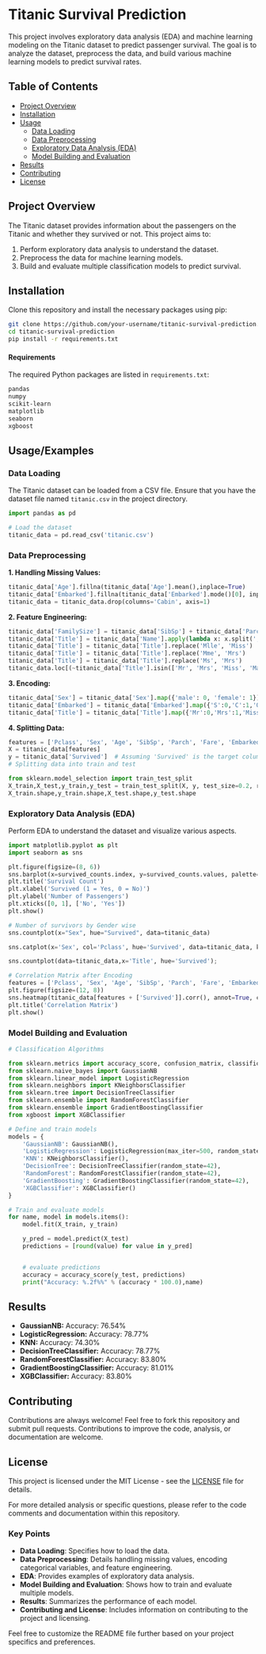 
# Titanic Survival Prediction
This project involves exploratory data analysis (EDA) and machine learning modeling on the Titanic dataset to predict passenger survival. The goal is to analyze the dataset, preprocess the data, and build various machine learning models to predict survival rates.

## Table of Contents
- [Project Overview](#project-overview)
- [Installation](#installation)
- [Usage](#usage)
  - [Data Loading](#data-loading)
  - [Data Preprocessing](#data-preprocessing)
  - [Exploratory Data Analysis (EDA)](#exploratory-data-analysis-eda)
  - [Model Building and Evaluation](#model-building-and-evaluation)
- [Results](#results)
- [Contributing](#contributing)
- [License](#license)
## Project Overview

The Titanic dataset provides information about the passengers on the Titanic and whether they survived or not. This project aims to:

1. Perform exploratory data analysis to understand the dataset.
2. Preprocess the data for machine learning models.
3. Build and evaluate multiple classification models to predict survival.
## Installation

Clone this repository and install the necessary packages using pip:

```bash
git clone https://github.com/your-username/titanic-survival-prediction.git
cd titanic-survival-prediction
pip install -r requirements.txt
```

#### Requirements
The required Python packages are listed in `requirements.txt`:

```bash
pandas
numpy
scikit-learn
matplotlib
seaborn
xgboost
```
## Usage/Examples

### Data Loading
The Titanic dataset can be loaded from a CSV file. Ensure that you have the dataset file named `titanic.csv` in the project directory.

```python 
import pandas as pd

# Load the dataset
titanic_data = pd.read_csv('titanic.csv')
```

### Data Preprocessing

**1. Handling Missing Values:**
```python
titanic_data['Age'].fillna(titanic_data['Age'].mean(),inplace=True)
titanic_data['Embarked'].fillna(titanic_data['Embarked'].mode()[0], inplace=True)
titanic_data = titanic_data.drop(columns='Cabin', axis=1)
```

**2. Feature Engineering:**
```python 
titanic_data['FamilySize'] = titanic_data['SibSp'] + titanic_data['Parch']
titanic_data['Title'] = titanic_data['Name'].apply(lambda x: x.split(',')[1].split('.')[0].strip())
titanic_data['Title'] = titanic_data['Title'].replace('Mlle', 'Miss')
titanic_data['Title'] = titanic_data['Title'].replace('Mme', 'Mrs')
titanic_data['Title'] = titanic_data['Title'].replace('Ms', 'Mrs')
titanic_data.loc[(~titanic_data['Title'].isin(['Mr', 'Mrs', 'Miss', 'Master'])), 'Title'] = 'Rare Title'
```

**3. Encoding:**
```python
titanic_data['Sex'] = titanic_data['Sex'].map({'male': 0, 'female': 1})
titanic_data['Embarked'] = titanic_data['Embarked'].map({'S':0,'C':1,'Q':2})
titanic_data['Title'] = titanic_data['Title'].map({'Mr':0,'Mrs':1,'Miss':2,'Master':3,'Rare Title':4})
```

**4. Splitting Data:**
```python 
features = ['Pclass', 'Sex', 'Age', 'SibSp', 'Parch', 'Fare', 'Embarked', 'FamilySize', 'Title']
X = titanic_data[features]
y = titanic_data['Survived']  # Assuming 'Survived' is the target column
# Splitting data into train and test

from sklearn.model_selection import train_test_split
X_train,X_test,y_train,y_test = train_test_split(X, y, test_size=0.2, random_state=42)
X_train.shape,y_train.shape,X_test.shape,y_test.shape
```

### Exploratory Data Analysis (EDA)
Perform EDA to understand the dataset and visualize various aspects.

```python 
import matplotlib.pyplot as plt
import seaborn as sns

plt.figure(figsize=(8, 6))
sns.barplot(x=survived_counts.index, y=survived_counts.values, palette='viridis')
plt.title('Survival Count')
plt.xlabel('Survived (1 = Yes, 0 = No)')
plt.ylabel('Number of Passengers')
plt.xticks([0, 1], ['No', 'Yes'])
plt.show()

# Number of survivors by Gender wise
sns.countplot(x="Sex", hue="Survived", data=titanic_data)

sns.catplot(x='Sex', col='Pclass', hue='Survived', data=titanic_data, kind='count');

sns.countplot(data=titanic_data,x='Title', hue='Survived');

# Correlation Matrix after Encoding
features = ['Pclass', 'Sex', 'Age', 'SibSp', 'Parch', 'Fare', 'Embarked', 'FamilySize', 'Title']
plt.figure(figsize=(12, 8))
sns.heatmap(titanic_data[features + ['Survived']].corr(), annot=True, cmap='coolwarm', vmin=-1, vmax=1)
plt.title('Correlation Matrix')
plt.show()

```

### Model Building and Evaluation
```python 
# Classification Algorithms

from sklearn.metrics import accuracy_score, confusion_matrix, classification_report
from sklearn.naive_bayes import GaussianNB
from sklearn.linear_model import LogisticRegression
from sklearn.neighbors import KNeighborsClassifier
from sklearn.tree import DecisionTreeClassifier
from sklearn.ensemble import RandomForestClassifier
from sklearn.ensemble import GradientBoostingClassifier
from xgboost import XGBClassifier

# Define and train models
models = {
    'GaussianNB': GaussianNB(),
    'LogisticRegression': LogisticRegression(max_iter=500, random_state=42),
    'KNN': KNeighborsClassifier(),
    'DecisionTree': DecisionTreeClassifier(random_state=42),
    'RandomForest': RandomForestClassifier(random_state=42),
    'GradientBoosting': GradientBoostingClassifier(random_state=42),
    'XGBClassifier': XGBClassifier()
}

# Train and evaluate models
for name, model in models.items():
    model.fit(X_train, y_train)

    y_pred = model.predict(X_test)
    predictions = [round(value) for value in y_pred]


    # evaluate predictions
    accuracy = accuracy_score(y_test, predictions)
    print("Accuracy: %.2f%%" % (accuracy * 100.0),name)
```
## Results
- **GaussianNB:** Accuracy: 76.54%
- **LogisticRegression:** Accuracy: 78.77%
- **KNN:** Accuracy: 74.30%
- **DecisionTreeClassifier:** Accuracy: 78.77%
- **RandomForestClassifier:** Accuracy: 83.80%
- **GradientBoostingClassifier:** Accuracy: 81.01%
- **XGBClassifier:** Accuracy: 83.80%
## Contributing

Contributions are always welcome!
Feel free to fork this repository and submit pull requests. Contributions to improve the code, analysis, or documentation are welcome.

## License

This project is licensed under the MIT License - see the [LICENSE](https://choosealicense.com/licenses/mit/) file for details.


For more detailed analysis or specific questions, please refer to the code comments and documentation within this repository.

### Key Points
- **Data Loading**: Specifies how to load the data.
- **Data Preprocessing**: Details handling missing values, encoding categorical variables, and feature engineering.
- **EDA**: Provides examples of exploratory data analysis.
- **Model Building and Evaluation**: Shows how to train and evaluate multiple models.
- **Results**: Summarizes the performance of each model.
- **Contributing and License**: Includes information on contributing to the project and licensing.

Feel free to customize the README file further based on your project specifics and preferences.
